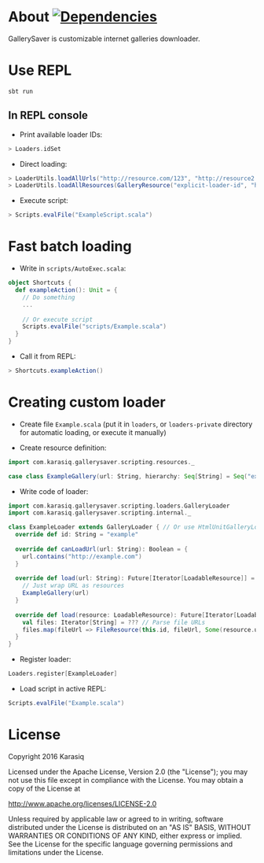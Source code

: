 # About [![Dependencies](https://app.updateimpact.com/badge/692686982173822976/gallerysaver.svg?config=compile)](https://app.updateimpact.com/latest/692686982173822976/gallerysaver)
GallerySaver is customizable internet galleries downloader.

# Use REPL
```
sbt run
```

## In REPL console
* Print available loader IDs:
```scala
> Loaders.idSet
```

* Direct loading:
```scala
> LoaderUtils.loadAllUrls("http://resource.com/123", "http://resource2.com/123")
> LoaderUtils.loadAllResources(GalleryResource("explicit-loader-id", "http://resource.com/321", hierarchy = Seq("example", "destination", "directory")))
```

* Execute script:
```scala
> Scripts.evalFile("ExampleScript.scala")
```

# Fast batch loading
* Write in `scripts/AutoExec.scala`:
```scala
object Shortcuts {
  def exampleAction(): Unit = {
    // Do something
    ...
    
    // Or execute script
    Scripts.evalFile("scripts/Example.scala")
  }
}
```

* Call it from REPL:
```scala
> Shortcuts.exampleAction()
```

# Creating custom loader
* Create file `Example.scala` (put it in `loaders`, or `loaders-private` directory for automatic loading, or execute it manually)

* Create resource definition:
```scala
import com.karasiq.gallerysaver.scripting.resources._

case class ExampleGallery(url: String, hierarchy: Seq[String] = Seq("example", "unsorted"), referrer: Option[String] = None, cookies: Map[String, String] = Map.empty, loader: String = "example") extends LoadableGallery
```

* Write code of loader:
```scala
import com.karasiq.gallerysaver.scripting.loaders.GalleryLoader
import com.karasiq.gallerysaver.scripting.internal._

class ExampleLoader extends GalleryLoader { // Or use HtmlUnitGalleryLoader for predefined HtmlUnit interfaces
  override def id: String = "example"
  
  override def canLoadUrl(url: String): Boolean = {
    url.contains("http://example.com")
  }
  
  override def load(url: String): Future[Iterator[LoadableResource]] = LoaderUtils.asResourcesFuture {
    // Just wrap URL as resources
    ExampleGallery(url)
  }
  
  override def load(resource: LoadableResource): Future[Iterator[LoadableResource]] = LoaderUtils.future {
    val files: Iterator[String] = ??? // Parse file URLs
    files.map(fileUrl => FileResource(this.id, fileUrl, Some(resource.url), Map.empty, resource.hierarchy :+ "example subdirectory")) // Wrap URLs as file resources
  }
}
```

* Register loader:
```scala
Loaders.register[ExampleLoader]
```

* Load script in active REPL:
```scala
Scripts.evalFile("Example.scala")
```

# License
Copyright 2016 Karasiq

Licensed under the Apache License, Version 2.0 (the "License");
you may not use this file except in compliance with the License.
You may obtain a copy of the License at

  http://www.apache.org/licenses/LICENSE-2.0

Unless required by applicable law or agreed to in writing, software
distributed under the License is distributed on an "AS IS" BASIS,
WITHOUT WARRANTIES OR CONDITIONS OF ANY KIND, either express or implied.
See the License for the specific language governing permissions and
limitations under the License.
